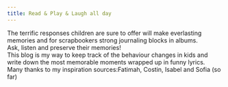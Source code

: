 ```yaml
---
title: Read & Play & Laugh all day
---
```

The terrific responses children are sure to offer will make everlasting memories and for scrapbookers strong journaling blocks in albums.  
 Ask, listen and preserve their memories!  
 This blog is my way to keep track of the behaviour changes in kids and write down the most memorable moments wrapped up in funny lyrics.  
 Many thanks to my inspiration sources:Fatimah, Costin, Isabel and Sofia (so far)
